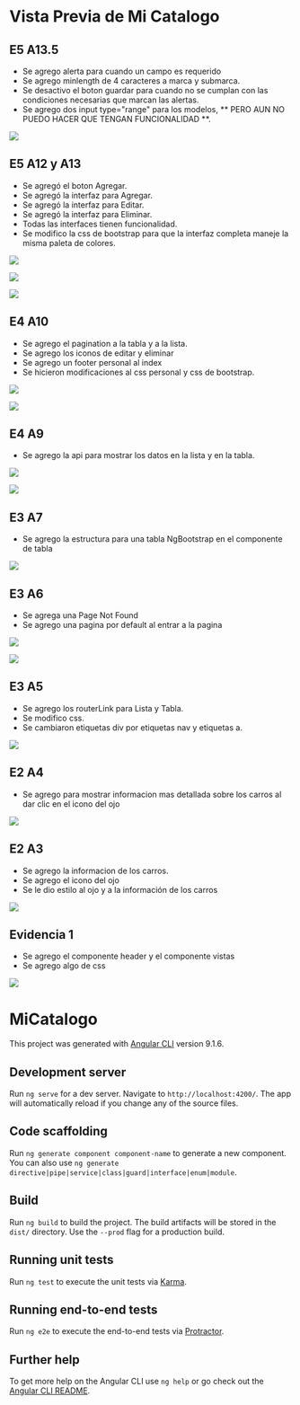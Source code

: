 # Vista Previa de Mi Catalogo

## E5 A13.5

- Se agrego alerta para cuando un campo es requerido
- Se agrego minlength de 4 caracteres a marca y submarca.
- Se desactivo el boton guardar para cuando no se cumplan con las condiciones necesarias que marcan las alertas.
- Se agrego dos input type="range" para los modelos, ** PERO AUN NO PUEDO HACER QUE TENGAN FUNCIONALIDAD **.

![](/preview/E5A13.png)

## E5 A12 y A13

- Se agregó el boton Agregar.
- Se agregó la interfaz para Agregar.
- Se agregó la interfaz para Editar.
- Se agregó la interfaz para Eliminar.
- Todas las interfaces tienen funcionalidad.
- Se modifico la css de bootstrap para que la interfaz completa maneje la misma paleta de colores.

![](/preview/E5A12agregar.png)

![](/preview/E5A12editar.png)

![](/preview/E5A12eliminar.png)

## E4 A10

- Se agrego el pagination a la tabla y a la lista.
- Se agrego los iconos de editar y eliminar
- Se agrego un footer personal al index
- Se hicieron modificaciones al css personal y css de bootstrap.

![](/preview/E4A10Lista.png)

![](/preview/E4A10Tabla.png)

## E4 A9

- Se agrego la api para mostrar los datos en la lista y en la tabla.

![](/preview/E4A9Lista.png)

![](/preview/E4A9Tabla.png)

## E3 A7

- Se agrego la estructura para una tabla NgBootstrap en el componente de tabla

![](/preview/E3A7.png)


## E3 A6

- Se agrega una Page Not Found
- Se agrego una pagina por default al entrar a la pagina

![](/preview/E3A6.png)

![](/preview/E3A6codigo.png)

## E3 A5

- Se agrego los routerLink para Lista y Tabla.
- Se modifico css.
- Se cambiaron etiquetas div por etiquetas nav y etiquetas a.

![](/preview/E3A5.png)

## E2 A4

- Se agrego para mostrar informacion mas detallada sobre los carros al dar clic en el icono del ojo

![](preview/E2A4.png)

## E2 A3

- Se agrego la informacion de los carros.
- Se agrego el icono del ojo
- Se le dio estilo al ojo y a la información de los carros

![](/preview/E2A3.png)


## Evidencia 1

- Se agrego el componente header y el componente vistas
- Se agrego algo de css

![](/preview/E1%20A%232.png)




# MiCatalogo

This project was generated with [Angular CLI](https://github.com/angular/angular-cli) version 9.1.6.

## Development server

Run `ng serve` for a dev server. Navigate to `http://localhost:4200/`. The app will automatically reload if you change any of the source files.

## Code scaffolding

Run `ng generate component component-name` to generate a new component. You can also use `ng generate directive|pipe|service|class|guard|interface|enum|module`.

## Build

Run `ng build` to build the project. The build artifacts will be stored in the `dist/` directory. Use the `--prod` flag for a production build.

## Running unit tests

Run `ng test` to execute the unit tests via [Karma](https://karma-runner.github.io).

## Running end-to-end tests

Run `ng e2e` to execute the end-to-end tests via [Protractor](http://www.protractortest.org/).

## Further help

To get more help on the Angular CLI use `ng help` or go check out the [Angular CLI README](https://github.com/angular/angular-cli/blob/master/README.md).
